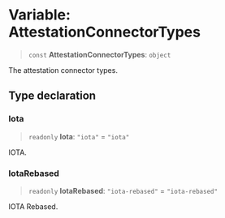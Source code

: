 # Variable: AttestationConnectorTypes

> `const` **AttestationConnectorTypes**: `object`

The attestation connector types.

## Type declaration

### Iota

> `readonly` **Iota**: `"iota"` = `"iota"`

IOTA.

### IotaRebased

> `readonly` **IotaRebased**: `"iota-rebased"` = `"iota-rebased"`

IOTA Rebased.

